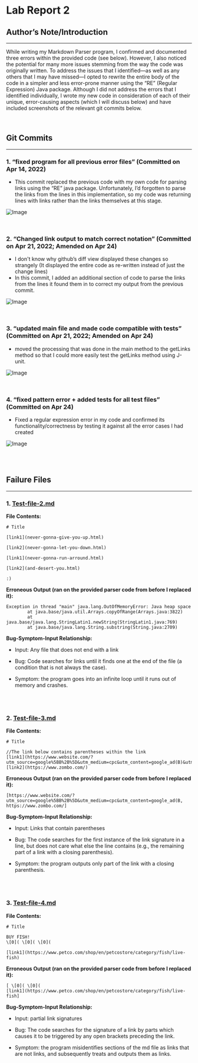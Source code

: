 # **Lab Report 2**


## **Author’s Note/Introduction**

---

While writing my Markdown Parser program, I confirmed and documented three errors within the provided code (see below). However, I also noticed the potential for many more issues stemming from the way the code was originally written. To address the issues that I identified—as well as any others that I may have missed—I opted to rewrite the entire body of the code in a simpler and less error-prone manner using the “RE” (Regular Expression) Java package. Although I did not address the errors that I identified individually, I wrote my new code in consideration of each of their unique, error-causing aspects (which I will discuss below) and have included screenshots of the relevant git commits below.

<br/>

## **Git Commits**

---

### **1. “fixed program for all previous error files” (Committed on Apr 14, 2022)**

- This commit replaced the previous code with my own code for parsing links using the “RE” java package. Unfortunately, I’d forgotten to parse the links from the lines in this implementation, so my code was returning lines with links rather than the links themselves at this stage.

![Image](Assests/pic_1.png)

<br/>

### **2. “Changed link output to match correct notation” (Committed on Apr 21, 2022; Amended on Apr 24)**

- I don't know why github’s diff view displayed these changes so strangely (It displayed the entire code as re-written instead of just the change lines)
- In this commit, I added an additional section of code to parse the links from the lines it found them in to correct my output from the previous commit.

![Image](Assests/pic_2.png)

<br/>

### **3. “updated main file and made code compatible with tests” (Committed on Apr 21, 2022; Amended on Apr 24)**

- moved the processing that was done in the main method to the getLinks method so that I could more easily test the getLinks method using J-unit.

![Image](Assests/pic_3.png)

<br/>

### **4. “fixed pattern error + added tests for all test files” (Committed on Apr 24)**

- Fixed a regular expression error in my code and confirmed its functionality/correctness by testing it against all the error cases I had created

![Image](Assests/pic_4.png)

<br/>
<br/>

## **Failure Files**

---

### 1. [**Test-file-2.md**](https://github.com/tkiyohar/markdown-parser/blob/main/test-file-2.md)
**File Contents:**

```
# Title

[link1](never-gonna-give-you-up.html)

[link2](never-gonna-let-you-down.html)

[link1](never-gonna-run-arround.html)

[link2](and-desert-you.html)

:)
```

**Erroneous Output (ran on the provided parser code from before I replaced it):**

```
Exception in thread "main" java.lang.OutOfMemoryError: Java heap space
        at java.base/java.util.Arrays.copyOfRange(Arrays.java:3822)
        at java.base/java.lang.StringLatin1.newString(StringLatin1.java:769)
        at java.base/java.lang.String.substring(String.java:2709)
```

**Bug-Symptom-Input Relationship:**
	
- Input:
		Any file that does not end with a link
	
- Bug:
Code searches for links until it finds one at the end of the file (a condition that is not always the case).

- Symptom: 
the program goes into an infinite loop until it runs out of memory and crashes.

<br/>
<br/>

### 2. [**Test-file-3.md**](https://github.com/tkiyohar/markdown-parser/blob/main/test-file-3.md)
**File Contents:**

```
# Title

//The link below contains parentheses within the link
[link1](https://www.website.com/?utm_source=google%5BB%2B%5D&utm_medium=cpc&utm_content=google_ad(B)&utm_campaign=product)
[link2](https://www.zombo.com/)
```

**Erroneous Output (ran on the provided parser code from before I replaced it):**

```
[https://www.website.com/?utm_source=google%5BB%2B%5D&utm_medium=cpc&utm_content=google_ad(B, https://www.zombo.com/]
```

**Bug-Symptom-Input Relationship:**

- Input:
Links that contain parentheses

- Bug:
The code searches for the first instance of the link signature in a line, but does not care what else the line contains (e.g., the remaining part of a link with a closing parenthesis).

- Symptom: 
the program outputs only part of the link with a closing parenthesis.


<br/>
<br/>

### 3. [**Test-file-4.md**](https://github.com/tkiyohar/markdown-parser/blob/main/test-file-4.md)
**File Contents:**

```
# Title

BUY FISH!
\[0]( \[0]( \[0](

[link1](https://www.petco.com/shop/en/petcostore/category/fish/live-fish)
```

**Erroneous Output (ran on the provided parser code from before I replaced it):**

```
[ \[0]( \[0](
[link1](https://www.petco.com/shop/en/petcostore/category/fish/live-fish]
```

**Bug-Symptom-Input Relationship:**
	
- Input:
partial link signatures

- Bug:
The code searches for the signature of a link by parts which causes it to be triggered by any open brackets preceding the link.

- Symptom: 
the program misidentifies sections of the md file as links that are not links, and subsequently treats and outputs them as links.
